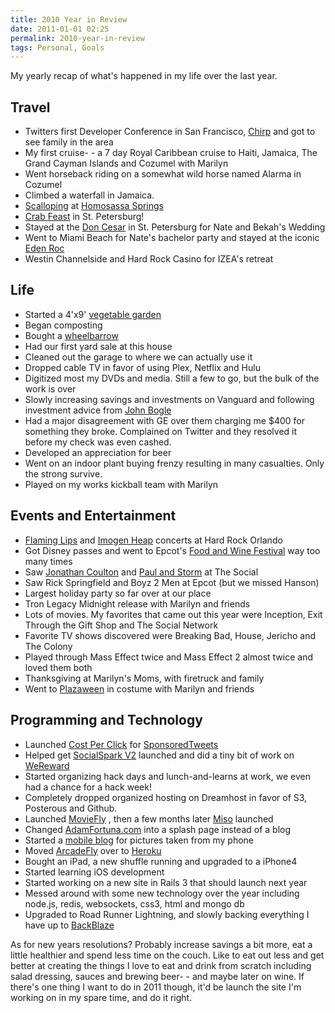 ```yaml
---
title: 2010 Year in Review
date: 2011-01-01 02:25
permalink: 2010-year-in-review
tags: Personal, Goals
---
```


My yearly recap of what's happened in my life over the last year.

## Travel

* Twitters first Developer Conference in San Francisco, [Chirp](http://mobile.adamfortuna.com/getting-ready-for-the-chirp-keynote-to-start) and got to see family in the area
* My first cruise- - a 7 day Royal Caribbean cruise to Haiti, Jamaica, The Grand Cayman Islands and Cozumel with Marilyn
* Went horseback riding on a somewhat wild horse named Alarma in Cozumel
* Climbed a waterfall in Jamaica.
* [Scalloping](http://mobile.adamfortuna.com/caught-quite-a-few-scallops-and-some-sunburn) at [Homosassa Springs](http://www.homosassasprings.org/)
* [Crab Feast](http://mobile.adamfortuna.com/mmmmmm-80-lbs-of-stone-crab-nate-knows-how-to) in St. Petersburg!
* Stayed at the [Don Cesar](http://www.loewshotels.com/en/Don-CeSar-Beach-Resort) in St. Petersburg for Nate and Bekah's Wedding
* Went to Miami Beach for Nate's bachelor party and stayed at the iconic [Eden Roc](http://www.marriott.com/hotels/travel/miasr-eden-roc-renaissance-miami-beach/)
* Westin Channelside and Hard Rock Casino for IZEA's retreat

## Life

* Started a 4'x9' [vegetable garden](http://mobile.adamfortuna.com/first-veggies-coming-in-mostly-peppers-and-to)
* Began composting
* Bought a [wheelbarrow](http://twitter.com/adamfortuna/status/13521796360)
* Had our first yard sale at this house
* Cleaned out the garage to where we can actually use it
* Dropped cable TV in favor of using Plex, Netflix and Hulu
* Digitized most my DVDs and media. Still a few to go, but the bulk of the work is over
* Slowly increasing savings and investments on Vanguard and following investment advice from [John Bogle](http://en.wikipedia.org/wiki/John_Bogle)
* Had a major disagreement with GE over them charging me $400 for something they broke. Complained on Twitter and they resolved it before my check was even cashed.
* Developed an appreciation for beer
* Went on an indoor plant buying frenzy resulting in many casualties. Only the strong survive.
* Played on my works kickball team with Marilyn

## Events and Entertainment

* [Flaming Lips](http://www.flaminglips.com/) and [Imogen Heap](http://www.imogenheap.com/) concerts at Hard Rock Orlando
* Got Disney passes and went to Epcot's [Food and Wine Festival](http://mobile.adamfortuna.com/fun-day-at-food-and-wine-festival-at-epcot) way too many times
* Saw [Jonathan Coulton](http://www.jonathancoulton.com/) and [Paul and Storm](http://www.paulandstorm.com/) at The Social
* Saw Rick Springfield and Boyz 2 Men at Epcot (but we missed Hanson)
* Largest holiday party so far over at our place
* Tron Legacy Midnight release with Marilyn and friends
* Lots of movies. My favorites that came out this year were Inception, Exit Through the Gift Shop and The Social Network
* Favorite TV shows discovered were Breaking Bad, House, Jericho and The Colony
* Played through Mass Effect twice and Mass Effect 2 almost twice and loved them both
* Thanksgiving at Marilyn's Moms, with firetruck and family
* Went to [Plazaween](http://www.wallstplaza.net/plazaween) in costume with Marilyn and friends

## Programming and Technology

* Launched [Cost Per Click](http://sponsoredtweets.com/twitter-cost-per-click/) for [SponsoredTweets](http://sponsoredtweets.com/)
* Helped get [SocialSpark V2](http://socialspark.com/) launched and did a tiny bit of work on [WeReward](http://wereward.com/)
* Started organizing hack days and lunch-and-learns at work, we even had a chance for a hack week!
* Completely dropped organized hosting on Dreamhost in favor of S3, Posterous and Github.
* Launched [MovieFly](http://moviefly.org) , then a few months later [Miso](http://gomiso.com) launched
* Changed [AdamFortuna.com](http://adamfortuna.com) into a splash page instead of a blog
* Started a [mobile blog](http://mobile.adamfortuna.com/) for pictures taken from my phone
* Moved [ArcadeFly](http://arcadefly.com/) over to [Heroku](http://heroku.com/)
* Bought an iPad, a new shuffle running and upgraded to a iPhone4
* Started learning iOS development
* Started working on a new site in Rails 3 that should launch next year
* Messed around with some new technology over the year including node.js, redis, websockets, css3, html and mongo db
* Upgraded to Road Runner Lightning, and slowly backing everything I have up to [BackBlaze](http://www.backblaze.com/)

As for new years resolutions? Probably increase savings a bit more, eat a little healthier and spend less time on the couch. Like to eat out less and get better at creating the things I love to eat and drink from scratch including salad dressing, sauces and brewing beer- - and maybe later on wine. If there's one thing I want to do in 2011 though, it'd be launch the site I'm working on in my spare time, and do it right.
